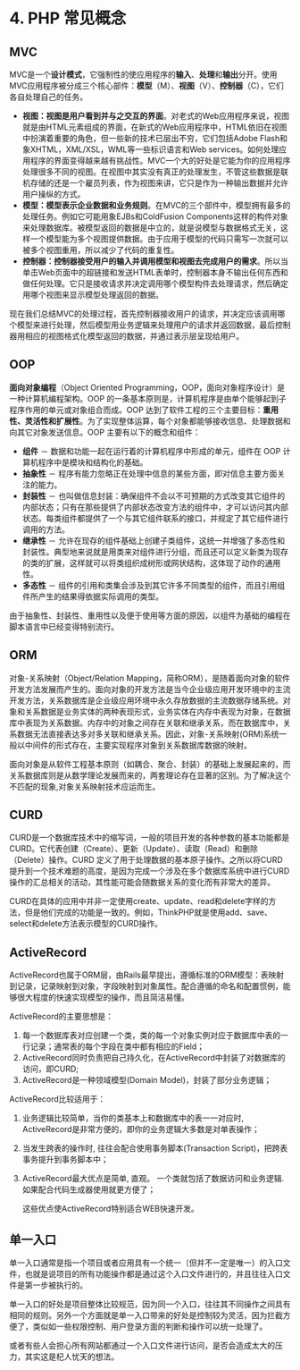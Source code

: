 # 4. PHP 常见概念

## MVC

MVC是一个**设计模式**，它强制性的使应用程序的**输入**、**处理**和**输出**分开。使用MVC应用程序被分成三个核心部件：**模型**（M）、**视图**（V）、**控制器**（C），它们各自处理自己的任务。

* **视图：视图是用户看到并与之交互的界面**。对老式的Web应用程序来说，视图就是由HTML元素组成的界面，在新式的Web应用程序中，HTML依旧在视图中扮演着重要的角色，但一些新的技术已层出不穷，它们包括Adobe Flash和象XHTML，XML/XSL，WML等一些标识语言和Web services。如何处理应用程序的界面变得越来越有挑战性。MVC一个大的好处是它能为你的应用程序处理很多不同的视图。在视图中其实没有真正的处理发生，不管这些数据是联机存储的还是一个雇员列表，作为视图来讲，它只是作为一种输出数据并允许用户操纵的方式。
* **模型：模型表示企业数据和业务规则**。在MVC的三个部件中，模型拥有最多的处理任务。例如它可能用象EJBs和ColdFusion Components这样的构件对象来处理数据库。被模型返回的数据是中立的，就是说模型与数据格式无关，这样一个模型能为多个视图提供数据。由于应用于模型的代码只需写一次就可以被多个视图重用，所以减少了代码的重复性。
* **控制器：控制器接受用户的输入并调用模型和视图去完成用户的需求**。所以当单击Web页面中的超链接和发送HTML表单时，控制器本身不输出任何东西和做任何处理。它只是接收请求并决定调用哪个模型构件去处理请求，然后确定用哪个视图来显示模型处理返回的数据。

现在我们总结MVC的处理过程，首先控制器接收用户的请求，并决定应该调用哪个模型来进行处理，然后模型用业务逻辑来处理用户的请求并返回数据，最后控制器用相应的视图格式化模型返回的数据，并通过表示层呈现给用户。

## OOP

**面向对象编程**（Object Oriented Programming，OOP，面向对象程序设计）是一种计算机编程架构。OOP 的一条基本原则是，计算机程序是由单个能够起到子程序作用的单元或对象组合而成。OOP 达到了软件工程的三个主要目标：**重用性、灵活性和扩展性**。为了实现整体运算，每个对象都能够接收信息、处理数据和向其它对象发送信息。OOP 主要有以下的概念和组件：

* **组件** － 数据和功能一起在运行着的计算机程序中形成的单元，组件在 OOP 计算机程序中是模块和结构化的基础。
* **抽象性** － 程序有能力忽略正在处理中信息的某些方面，即对信息主要方面关注的能力。
* **封装性** － 也叫做信息封装：确保组件不会以不可预期的方式改变其它组件的内部状态；只有在那些提供了内部状态改变方法的组件中，才可以访问其内部状态。每类组件都提供了一个与其它组件联系的接口，并规定了其它组件进行调用的方法。
* **继承性** － 允许在现存的组件基础上创建子类组件，这统一并增强了多态性和封装性。典型地来说就是用类来对组件进行分组，而且还可以定义新类为现存的类的扩展，这样就可以将类组织成树形或网状结构，这体现了动作的通用性。
* **多态性** － 组件的引用和类集会涉及到其它许多不同类型的组件，而且引用组件所产生的结果得依据实际调用的类型。

由于抽象性、封装性、重用性以及便于使用等方面的原因，以组件为基础的编程在脚本语言中已经变得特别流行。

## ORM

对象-关系映射（Object/Relation Mapping，简称ORM），是随着面向对象的软件开发方法发展而产生的。面向对象的开发方法是当今企业级应用开发环境中的主流开发方法，关系数据库是企业级应用环境中永久存放数据的主流数据存储系统。对象和关系数据是业务实体的两种表现形式，业务实体在内存中表现为对象，在数据库中表现为关系数据。内存中的对象之间存在关联和继承关系，而在数据库中，关系数据无法直接表达多对多关联和继承关系。因此，对象-关系映射\(ORM\)系统一般以中间件的形式存在，主要实现程序对象到关系数据库数据的映射。

面向对象是从软件工程基本原则（如耦合、聚合、封装）的基础上发展起来的，而关系数据库则是从数学理论发展而来的，两套理论存在显著的区别。为了解决这个不匹配的现象,对象关系映射技术应运而生。

## CURD

CURD是一个数据库技术中的缩写词，一般的项目开发的各种参数的基本功能都是CURD。它代表创建（Create）、更新（Update）、读取（Read）和删除（Delete）操作。CURD 定义了用于处理数据的基本原子操作。之所以将CURD 提升到一个技术难题的高度，是因为完成一个涉及在多个数据库系统中进行CURD操作的汇总相关的活动，其性能可能会随数据关系的变化而有非常大的差异。

CURD在具体的应用中并非一定使用create、update、read和delete字样的方法，但是他们完成的功能是一致的。例如，ThinkPHP就是使用add、save、select和delete方法表示模型的CURD操作。

## ActiveRecord

ActiveRecord也属于ORM层，由Rails最早提出，遵循标准的ORM模型：表映射到记录，记录映射到对象，字段映射到对象属性。配合遵循的命名和配置惯例，能够很大程度的快速实现模型的操作，而且简洁易懂。

ActiveRecord的主要思想是：

1. 每一个数据库表对应创建一个类，类的每一个对象实例对应于数据库中表的一行记录；通常表的每个字段在类中都有相应的Field；
2. ActiveRecord同时负责把自己持久化，在ActiveRecord中封装了对数据库的访问，即CURD;
3. ActiveRecord是一种领域模型\(Domain Model\)，封装了部分业务逻辑；

ActiveRecord比较适用于：

1. 业务逻辑比较简单，当你的类基本上和数据库中的表一一对应时, ActiveRecord是非常方便的，即你的业务逻辑大多数是对单表操作；
2. 当发生跨表的操作时, 往往会配合使用事务脚本\(Transaction Script\)，把跨表事务提升到事务脚本中；
3. ActiveRecord最大优点是简单, 直观。 一个类就包括了数据访问和业务逻辑. 如果配合代码生成器使用就更方便了；

   这些优点使ActiveRecord特别适合WEB快速开发。

## 单一入口

单一入口通常是指一个项目或者应用具有一个统一（但并不一定是唯一）的入口文件，也就是说项目的所有功能操作都是通过这个入口文件进行的，并且往往入口文件是第一步被执行的。

单一入口的好处是项目整体比较规范，因为同一个入口，往往其不同操作之间具有相同的规则。另外一个方面就是单一入口带来的好处是控制较为灵活，因为拦截方便了，类似如一些权限控制、用户登录方面的判断和操作可以统一处理了。

或者有些人会担心所有网站都通过一个入口文件进行访问，是否会造成太大的压力，其实这是杞人忧天的想法。

